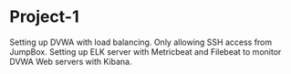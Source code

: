 # Project-1
Setting up DVWA with load balancing.  Only allowing SSH access from JumpBox.  Setting up ELK server with Metricbeat and Filebeat to monitor DVWA Web servers with Kibana.  
